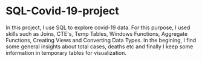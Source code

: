 # SQL-Covid-19-project

In this project, I use SQL to explore covid-19 data. For this purpose, I used skills such as Joins, CTE's, Temp Tables, Windows Functions, Aggregate Functions, Creating Views and Converting Data Types. 
In the begining, I find some general insights about total cases, deaths etc and finally I keep some information in temporary tables for visualization.

